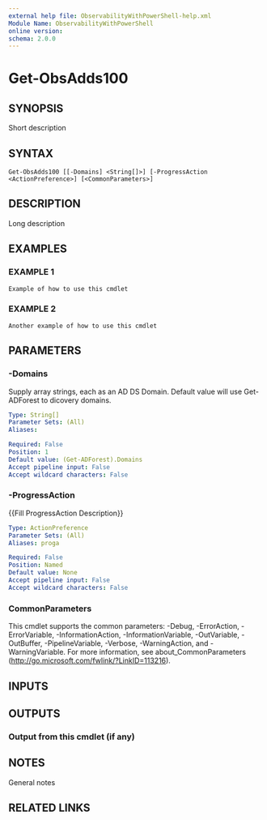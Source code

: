 ```yaml
---
external help file: ObservabilityWithPowerShell-help.xml
Module Name: ObservabilityWithPowerShell
online version:
schema: 2.0.0
---
```


# Get-ObsAdds100

## SYNOPSIS
Short description

## SYNTAX

```
Get-ObsAdds100 [[-Domains] <String[]>] [-ProgressAction <ActionPreference>] [<CommonParameters>]
```

## DESCRIPTION
Long description

## EXAMPLES

### EXAMPLE 1
```
Example of how to use this cmdlet
```

### EXAMPLE 2
```
Another example of how to use this cmdlet
```

## PARAMETERS

### -Domains
Supply array strings, each as an AD DS Domain.
Default value will use Get-ADForest to dicovery domains.

```yaml
Type: String[]
Parameter Sets: (All)
Aliases:

Required: False
Position: 1
Default value: (Get-ADForest).Domains
Accept pipeline input: False
Accept wildcard characters: False
```

### -ProgressAction
{{Fill ProgressAction Description}}

```yaml
Type: ActionPreference
Parameter Sets: (All)
Aliases: proga

Required: False
Position: Named
Default value: None
Accept pipeline input: False
Accept wildcard characters: False
```

### CommonParameters
This cmdlet supports the common parameters: -Debug, -ErrorAction, -ErrorVariable, -InformationAction, -InformationVariable, -OutVariable, -OutBuffer, -PipelineVariable, -Verbose, -WarningAction, and -WarningVariable.
For more information, see about_CommonParameters (http://go.microsoft.com/fwlink/?LinkID=113216).

## INPUTS

## OUTPUTS

### Output from this cmdlet (if any)
## NOTES
General notes

## RELATED LINKS

